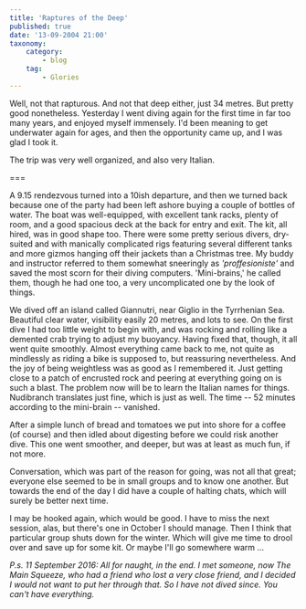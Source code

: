 ```yaml
---
title: 'Raptures of the Deep'
published: true
date: '13-09-2004 21:00'
taxonomy:
    category:
        - blog
    tag:
        - Glories
---
```


Well, not that rapturous. And not that deep either, just 34 metres. But pretty good nonetheless. Yesterday I went diving again for the first time in far too many years, and enjoyed myself immensely. I'd been meaning to get underwater again for ages, and then the opportunity came up, and I was glad I took it.

The trip was very well organized, and also very Italian.

===

A 9.15 rendezvous turned into a 10ish departure, and then we turned back because one of the party had been left ashore buying a couple of bottles of water. The boat was well-equipped, with excellent tank racks, plenty of room, and a good spacious deck at the back for entry and exit. The kit, all hired, was in good shape too. There were some pretty serious divers, dry-suited and with manically complicated rigs featuring several different tanks and more gizmos hanging off their jackets than a Christmas tree. My buddy and instructor referred to them somewhat sneeringly as _'proffesioniste'_ and saved the most scorn for their diving computers. 'Mini-brains,' he called them, though he had one too, a very uncomplicated one by the look of things.

We dived off an island called Giannutri, near Giglio in the Tyrrhenian Sea. Beautiful clear water, visibility easily 20 metres, and lots to see. On the first dive I had too little weight to begin with, and was rocking and rolling like a demented crab trying to adjust my buoyancy. Having fixed that, though, it all went quite smoothly. Almost everything came back to me, not quite as mindlessly as riding a bike is supposed to, but reassuring nevertheless. And the joy of being weightless was as good as I remembered it. Just getting close to a patch of encrusted rock and peering at everything going on is such a blast. The problem now will be to learn the Italian names for things. Nudibranch translates just fine, which is just as well. The time -- 52 minutes according to the mini-brain -- vanished.

After a simple lunch of bread and tomatoes we put into shore for a coffee (of course) and then idled about digesting before we could risk another dive. This one went smoother, and deeper, but was at least as much fun, if not more.

Conversation, which was part of the reason for going, was not all that great; everyone else seemed to be in small groups and to know one another. But towards the end of the day I did have a couple of halting chats, which will surely be better next time.

I may be hooked again, which would be good. I have to miss the next session, alas, but there's one in October I should manage. Then I think that particular group shuts down for the winter. Which will give me time to drool over and save up for some kit. Or maybe I'll go somewhere warm ...

_P.s. 11 September 2016: All for naught, in the end. I met someone, now The Main Squeeze, who had a friend who lost a very close friend, and I decided I would not want to put her through that. So I have not dived since. You can't have everything._